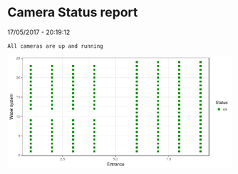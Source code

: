 Camera Status report
================
17/05/2017 - 20:19:12

    All cameras are up and running

![](camreport_files/figure-markdown_github/unnamed-chunk-2-1.png)
